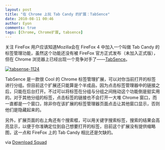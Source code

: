 ```yaml
---
layout: post
title: "在 Chrome 上玩 Tab Candy 的扩展：TabSence"
date: 2010-08-11 00:46
author: Eyon
comments: true
tags: [Chrome, Chrome扩展, tabsence]
---
```

关注 FireFox 用户应该知道Mozilla会在 FireFox 4 中加入一个叫做 Tab Candy 的标签管理功能，虽然这个功能还没有被 FireFox 官方正式发布（未加入正式版），但在 Chrome 浏览器上已经出现一个竞争对手了——[TabSence](https://chrome.google.com/extensions/detail/oiabeebnmckkdjloeofbfladabfhedlg?hl=en#)。

<a href="http://img.chromi.org/2010/08/tabsense-1124.png">![](http://img.chromi.org/2010/08/tabsense-1124-550x142.png "tabsense-1124")</a>

TabSence 是一款很 Cool 的 Chrome 标签管理扩展，可以对你当前打开的标签进行分组。但目前这个扩展还只能算是个半成品，因为点击标签管理器中的链接之后，只能在后台打开。不过可以将标签在分组与分组之间拖动这个功能倒是挺实用的。对于其他分组的标签，点击标签的链接也不会打开一大堆 Chrome 窗口，而一直都是一个窗口，除非你在该扩展的标签管理器页面点击让其他窗口显示，否则他们是隐藏起来的。

另外，扩展页面的右上角还有个搜索框，可以用关键字搜索标签，搜索的结果会高亮显示，以便于你准确定位到自己想要打开的标签，目前这个扩展没有提供缩略图，这一点和 FireFox 上的 Tab Candy 相比还是欠缺的。

via [Download Squad](http://www.downloadsquad.com/2010/08/10/tabsense-brings-some-of-tab-candys-magic-to-chrome/)

